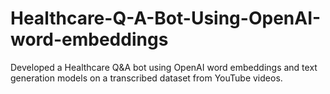 # Healthcare-Q-A-Bot-Using-OpenAI-word-embeddings
Developed a Healthcare Q&amp;A bot using OpenAI word embeddings and text generation models on a transcribed dataset from YouTube videos.
